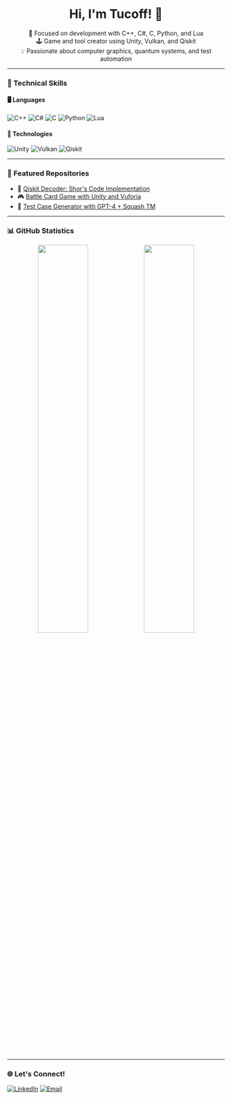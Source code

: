 <h1 align="center">Hi, I'm <span id="name-animation">Tucoff</span>! 👋</h1>

<script>
  const names = ["Tucoff", "Artur Raffael"];
  let index = 0;
  const nameElement = document.getElementById("name-animation");

  function animateName() {
    nameElement.textContent = names[index];
    index = (index + 1) % names.length;
  }

  setInterval(animateName, 2000); // Change name every 2 seconds
</script>

<p align="center">
  🔧 Focused on development with C++, C#, C, Python, and Lua<br>
  🕹️ Game and tool creator using Unity, Vulkan, and Qiskit<br>
  💡 Passionate about computer graphics, quantum systems, and test automation
</p>

---

### 🧠 Technical Skills

#### 🖥️ Languages
![C++](https://img.shields.io/badge/-C++-00599C?style=flat&logo=c%2b%2b&logoColor=white)
![C#](https://img.shields.io/badge/-C%23-239120?style=flat&logo=c-sharp&logoColor=white)
![C](https://img.shields.io/badge/-C-555555?style=flat&logo=c&logoColor=white)
![Python](https://img.shields.io/badge/-Python-3776AB?style=flat&logo=python&logoColor=white)
![Lua](https://img.shields.io/badge/-Lua-2C2D72?style=flat&logo=lua&logoColor=white)

#### 🔧 Technologies
![Unity](https://img.shields.io/badge/-Unity-000000?style=flat&logo=unity&logoColor=white)
![Vulkan](https://img.shields.io/badge/-Vulkan-B12A34?style=flat&logo=vulkan&logoColor=white)
![Qiskit](https://img.shields.io/badge/-Qiskit-6929C4?style=flat&logo=ibm&logoColor=white)

---

### 📌 Featured Repositories

- 🧠 [Qiskit Decoder: Shor's Code Implementation](https://github.com/seu-usuario/qiskit-shor-decoder)
- 🎮 [Battle Card Game with Unity and Vuforia](https://github.com/seu-usuario/battlecard-unity-vuforia)
- 🧪 [Test Case Generator with GPT-4 + Squash TM](https://github.com/seu-usuario/testgen-llm)

---

### 📊 GitHub Statistics

<p align="center">
  <img src="https://github-readme-stats.vercel.app/api?username=seu-usuario&show_icons=true&theme=tokyonight" width="48%" />
  <img src="https://github-readme-stats.vercel.app/api/top-langs/?username=seu-usuario&layout=compact&theme=tokyonight" width="48%" />
</p>

---

### 🌐 Let's Connect!

[![LinkedIn](https://img.shields.io/badge/-LinkedIn-blue?style=flat&logo=linkedin&logoColor=white)](https://www.linkedin.com/in/artur-raffael-baracho-cavalcanti-98485a1a1/)
[![Email](https://img.shields.io/badge/-Email-red?style=flat&logo=gmail&logoColor=white)](mailto:baracho.arturraffael@gmail.com)
